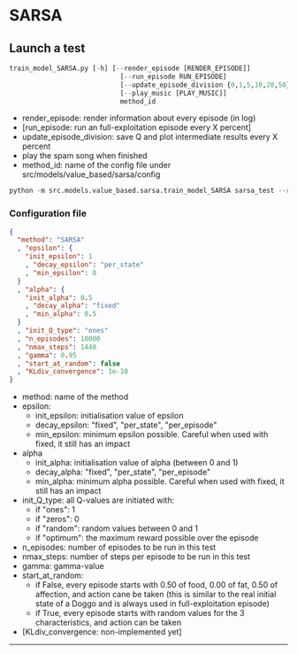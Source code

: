 # SARSA

## Launch a test

~~~python
train_model_SARSA.py [-h] [--render_episode [RENDER_EPISODE]]
                            [--run_episode RUN_EPISODE]
                            [--update_episode_division {0,1,5,10,20,50}]
                            [--play_music [PLAY_MUSIC]]
                            method_id
~~~

* render\_episode: render information about every episode (in log)
* [run\_episode: run an full-exploitation episode every X percent]
* update\_episode\_division: save Q and plot intermediate results every X percent
* play the spam song when finished
* method\_id: name of the config file under src/models/value\_based/sarsa/config

~~~python
python -m src.models.value_based.sarsa.train_model_SARSA sarsa_test --render_episode --run_episode 10 --update_episode_division 10 --play_music
~~~


### Configuration file

~~~json
{
  "method": "SARSA"
  , "epsilon": {
    "init_epsilon": 1
    , "decay_epsilon": "per_state"
    , "min_epsilon": 0
  }
  , "alpha": {
    "init_alpha": 0.5
    , "decay_alpha": "fixed"
    , "min_alpha": 0.5
  }
  , "init_Q_type": "ones"
  , "n_episodes": 10000
  , "nmax_steps": 1440
  , "gamma": 0.95
  , "start_at_random": false
  , "KLdiv_convergence": 1e-10
}
~~~

* method: name of the method
* epsilon:
	* init\_epsilon: initialisation value of epsilon
	* decay\_epsilon: "fixed", "per\_state", "per\_episode"
	* min\_epsilon: minimum epsilon possible. Careful when used with fixed, it still has an impact
* alpha
	* init\_alpha: initialisation value of alpha (between 0 and 1)
	* decay\_alpha: "fixed", "per\_state", "per\_episode"
	* min\_alpha: minimum alpha possible. Careful when used with fixed, it still has an impact
* init\_Q\_type: all Q-values are initiated with:
	* if "ones": 1
	* if "zeros": 0
	* if "random": random values between 0 and 1
	* if "optimum": the maximum reward possible over the episode
* n\_episodes: number of episodes to be run in this test
* nmax\_steps: number of steps per episode to be run in this test
* gamma: gamma-value
* start\_at\_random: 
	* if False, every episode starts with 0.50 of food, 0.00 of fat, 0.50 of affection, and action cane be taken (this is similar to the real initial state of a Doggo and is always used in full-exploitation episode)
	* if True, every episode starts with random values for the 3 characteristics, and action can be taken 
* [KLdiv\_convergence: non-implemented yet]

--------

